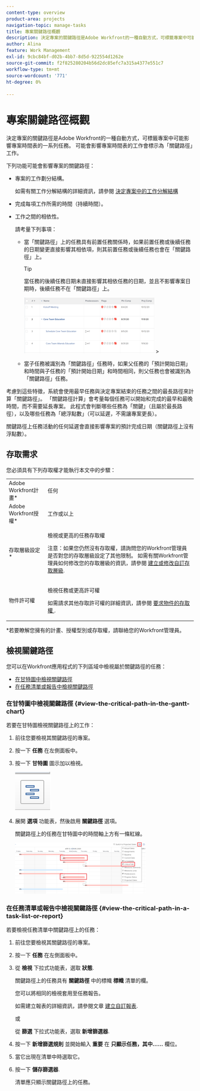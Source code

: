 ```yaml
---
content-type: overview
product-area: projects
navigation-topic: manage-tasks
title: 專案關鍵路徑概觀
description: 決定專案的關鍵路徑是Adobe Workfront的一種自動方式，可標籤專案中可能影響專案時間表的一系列任務。 可能會影響專案時間表的工作會標示為「關鍵路徑」工作。
author: Alina
feature: Work Management
exl-id: 9cbc84bf-d02b-4bb7-8d5d-922554d1262e
source-git-commit: f2f825280204b56d2dc85efc7a315a4377e551c7
workflow-type: tm+mt
source-wordcount: '771'
ht-degree: 0%

---
```


# 專案關鍵路徑概觀

決定專案的關鍵路徑是Adobe Workfront的一種自動方式，可標籤專案中可能影響專案時間表的一系列任務。 可能會影響專案時間表的工作會標示為「關鍵路徑」工作。

下列功能可能會影響專案的關鍵路徑：

* 專案的工作劃分結構。

   如需有關工作分解結構的詳細資訊，請參閱 [決定專案中的工作分解結構](../../../manage-work/projects/planning-a-project/determine-project-work-breakdown-structure.md)

* 完成每項工作所需的時間（持續時間）。
* 工作之間的相依性。

   請考量下列事項：

   * 當「關鍵路徑」上的任務具有前置任務關係時，如果前置任務或後續任務的日期變更直接影響其相依項，則其前置任務或後續任務也會在「關鍵路徑」上。

      >[!TIP]
      >
      >當任務的後續任務日期未直接影響其相依任務的日期，並且不影響專案日期時，後續任務不在「關鍵路徑」上。
      >
      >
      >![](assets/successor-not-on-critical-path-350x150.png)     >

   * 當子任務被識別為「關鍵路徑」任務時，如果父任務的「預計開始日期」和時間與子任務的「預計開始日期」和時間相同，則父任務也會被識別為「關鍵路徑」任務。

考慮到這些特徵，系統會使用最早任務與決定專案結束的任務之間的最長路徑來計算「關鍵路徑」。 「關鍵路徑計算」會考量每個任務可以開始和完成的最早和最晚時間，而不需要延長專案。 此程式會判斷哪些任務為「關鍵」（且屬於最長路徑），以及哪些任務為「總浮點數」（可以延遲，不需讓專案更長）。

關鍵路徑上任務活動的任何延遲會直接影響專案的預計完成日期（關鍵路徑上沒有浮點數）。

## 存取需求

您必須具有下列存取權才能執行本文中的步驟：

<table style="table-layout:auto"> 
 <col> 
 <col> 
 <tbody> 
  <tr> 
   <td role="rowheader">Adobe Workfront計畫*</td> 
   <td> <p>任何</p> </td> 
  </tr> 
  <tr> 
   <td role="rowheader">Adobe Workfront授權*</td> 
   <td> <p>工作或以上</p> </td> 
  </tr> 
  <tr> 
   <td role="rowheader">存取層級設定*</td> 
   <td> <p>檢視或更高的任務存取權</p> <p>注意：如果您仍然沒有存取權，請詢問您的Workfront管理員是否對您的存取層級設定了其他限制。 如需有關Workfront管理員如何修改您的存取層級的資訊，請參閱 <a href="../../../administration-and-setup/add-users/configure-and-grant-access/create-modify-access-levels.md" class="MCXref xref">建立或修改自訂存取層級</a>.</p> </td> 
  </tr> 
  <tr> 
   <td role="rowheader">物件許可權</td> 
   <td> <p>檢視任務或更高許可權 </p> <p>如需請求其他存取許可權的詳細資訊，請參閱 <a href="../../../workfront-basics/grant-and-request-access-to-objects/request-access.md" class="MCXref xref">要求物件的存取權 </a>.</p> </td> 
  </tr> 
 </tbody> 
</table>

&#42;若要瞭解您擁有的計畫、授權型別或存取權，請聯絡您的Workfront管理員。

## 檢視關鍵路徑

您可以在Workfront應用程式的下列區域中檢視屬於關鍵路徑的任務：

* [在甘特圖中檢視關鍵路徑](#view-the-critical-path-in-the-gantt-chart)
* [在任務清單或報告中檢視關鍵路徑](#view-the-critical-path-in-a-task-list-or-report)

### 在甘特圖中檢視關鍵路徑 {#view-the-critical-path-in-the-gantt-chart}

若要在甘特圖檢視關鍵路徑上的工作：

1. 前往您要檢視其關鍵路徑的專案。
1. 按一下 **任務** 在左側面板中。
1. 按一下 **甘特圖** 圖示加以檢視。

   ![gantt_chart_icon__1_.png](assets/gantt-chart-icon--1-.png)

1. 展開 **選項** 功能表，然後啟用 **關鍵路徑** 選項。

   關鍵路徑上的任務在甘特圖中的時間軸上方有一條紅線。

   ![crtical_path_on_gantt__1_.png](assets/crtitical-path-on-gantt--1--350x137.png)

### 在任務清單或報告中檢視關鍵路徑 {#view-the-critical-path-in-a-task-list-or-report}

若要檢視任務清單中關鍵路徑上的任務：

1. 前往您要檢視其關鍵路徑的專案。
1. 按一下 **任務** 在左側面板中。
1. 從 **檢視** 下拉式功能表，選取 **狀態**.

   關鍵路徑上的任務具有 **關鍵路徑** 中的標幟 **標幟** 清單的欄。

   您可以將相同的檢視套用至任務報告。

   如需建立報表的詳細資訊，請參閱文章 [建立自訂報表](../../../reports-and-dashboards/reports/creating-and-managing-reports/create-custom-report.md).

   或

   從 **篩選** 下拉式功能表，選取 **新增篩選器**.

1. 按一下 **新增篩選規則** 並開始輸入 **重要** 在 **只顯示任務，其中……** 欄位。

1. 當它出現在清單中時選取它。
1. 按一下 **儲存篩選器**.

   清單應只顯示關鍵路徑上的任務。

